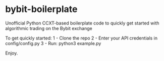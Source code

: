 # bybit-boilerplate
Unofficial Python CCXT-based boilerplate code to quickly get started with algorithmic trading on the Bybit exchange

To get quickly started:
1 - Clone the repo
2 - Enter your API credentials in config/config.py
3 - Run: python3 example.py

Enjoy.
